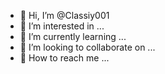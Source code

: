 - 👋 Hi, I’m @Classiy001
- 👀 I’m interested in ...
- 🌱 I’m currently learning ...
- 💞️ I’m looking to collaborate on ...
- 💎 How to reach me ...

<!---
Classiy001/Classiy001 is a ✨ special ✨ repository because its `README.md` (this file) appears on your GitHub profile.
You can click the Preview link to take a look at your changes.
--->
